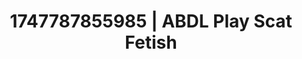 ---
categories:
- Immersive passion
- Femme domination
- Flushed skin
- Hawk Tuah
- After dark play
image: /assets/images/1747787855985.jpg
layout: post
seo:
  description: Featured content with exclusive ABDL Play, Scat Fetish. HD images available.
  keywords: ABDL Play, Scat Fetish
  og_image: /assets/images/1747787855985.jpg
  schema_type: VisualArtwork
tags:
- ABDL Play
- '#1747787855985'
- Scat Fetish
title: 1747787855985 | ABDL Play Scat Fetish
---